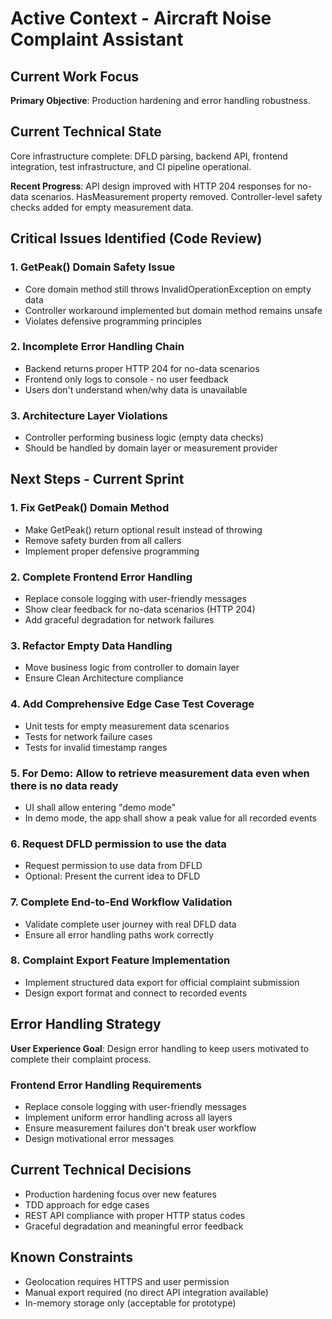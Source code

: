 # Active Context - Aircraft Noise Complaint Assistant

## Current Work Focus

**Primary Objective**: Production hardening and error handling robustness.

## Current Technical State

Core infrastructure complete: DFLD parsing, backend API, frontend integration, test infrastructure, and CI pipeline operational.

**Recent Progress**: API design improved with HTTP 204 responses for no-data scenarios. HasMeasurement property removed. Controller-level safety checks added for empty measurement data.

## Critical Issues Identified (Code Review)

### 1. GetPeak() Domain Safety Issue
- Core domain method still throws InvalidOperationException on empty data
- Controller workaround implemented but domain method remains unsafe
- Violates defensive programming principles

### 2. Incomplete Error Handling Chain
- Backend returns proper HTTP 204 for no-data scenarios
- Frontend only logs to console - no user feedback
- Users don't understand when/why data is unavailable

### 3. Architecture Layer Violations
- Controller performing business logic (empty data checks)
- Should be handled by domain layer or measurement provider

## Next Steps - Current Sprint

### 1. Fix GetPeak() Domain Method
- Make GetPeak() return optional result instead of throwing
- Remove safety burden from all callers
- Implement proper defensive programming

### 2. Complete Frontend Error Handling
- Replace console logging with user-friendly messages
- Show clear feedback for no-data scenarios (HTTP 204)
- Add graceful degradation for network failures

### 3. Refactor Empty Data Handling
- Move business logic from controller to domain layer
- Ensure Clean Architecture compliance

### 4. Add Comprehensive Edge Case Test Coverage
- Unit tests for empty measurement data scenarios
- Tests for network failure cases
- Tests for invalid timestamp ranges

### 5. For Demo: Allow to retrieve measurement data even when there is no data ready
- UI shall allow entering "demo mode"
- In demo mode, the app shall show a peak value for all recorded events

### 6. Request DFLD permission to use the data
- Request permission to use data from DFLD
- Optional: Present the current idea to DFLD

### 7. Complete End-to-End Workflow Validation
- Validate complete user journey with real DFLD data
- Ensure all error handling paths work correctly

### 8. Complaint Export Feature Implementation
- Implement structured data export for official complaint submission
- Design export format and connect to recorded events

## Error Handling Strategy

**User Experience Goal**: Design error handling to keep users motivated to complete their complaint process.

### Frontend Error Handling Requirements
- Replace console logging with user-friendly messages
- Implement uniform error handling across all layers
- Ensure measurement failures don't break user workflow
- Design motivational error messages

## Current Technical Decisions
- Production hardening focus over new features
- TDD approach for edge cases
- REST API compliance with proper HTTP status codes
- Graceful degradation and meaningful error feedback

## Known Constraints
- Geolocation requires HTTPS and user permission
- Manual export required (no direct API integration available)
- In-memory storage only (acceptable for prototype)